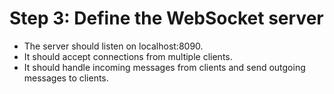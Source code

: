 # Step 3: Define the WebSocket server

- The server should listen on localhost:8090.
- It should accept connections from multiple clients.
- It should handle incoming messages from clients and send outgoing messages to clients.